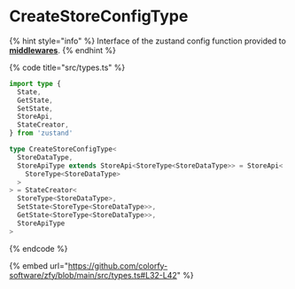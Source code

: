 # CreateStoreConfigType

{% hint style="info" %}
Interface of the zustand config function provided to [**middlewares**](createstoreoptionstype.md#custommiddlewares).
{% endhint %}

{% code title="src/types.ts" %}
```typescript
import type {
  State,
  GetState,
  SetState,
  StoreApi,
  StateCreator,
} from 'zustand'

type CreateStoreConfigType<
  StoreDataType,
  StoreApiType extends StoreApi<StoreType<StoreDataType>> = StoreApi<
    StoreType<StoreDataType>
  >
> = StateCreator<
  StoreType<StoreDataType>,
  SetState<StoreType<StoreDataType>>,
  GetState<StoreType<StoreDataType>>,
  StoreApiType
>
```
{% endcode %}

{% embed url="https://github.com/colorfy-software/zfy/blob/main/src/types.ts#L32-L42" %}
